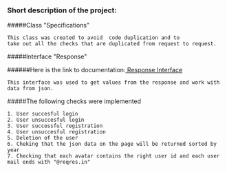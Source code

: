 
### Short description of the project:

#####Class "Specifications"
```
This class was created to avoid  code duplication and to
take out all the checks that are duplicated from request to request.
```
#####Interface "Response"

######Here is the link to documentation:<a href="https://https://www.javadoc.io/doc/io.rest-assured/rest-assured/3.0.1/io/restassured/response/Response.html"> Response Interface </a>

```
This interface was used to get values from the response and work with data from json.
```
#####The following checks were implemented
```
1. User succesful login
2. User unsuccesful login
3. User successful registration
4. User unsuccesful registration
5. Deletion of the user
6. Cheking that the json data on the page will be returned sorted by year
7. Checking that each avatar contains the right user id and each user mail ends with "@reqres.in"
```
